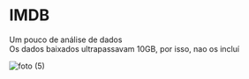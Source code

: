 # IMDB


Um pouco de análise de dados<br>
Os dados baixados ultrapassavam 10GB, por isso, nao os incluí


![foto (5)](https://user-images.githubusercontent.com/88283829/137801183-c1672cea-3e50-4b15-a5cd-98b6ec3baeb3.jpg)
